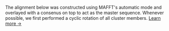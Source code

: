 The alignment below was constructed using MAFFT's automatic mode and overlayed with a consenus on top to act as the master sequence. Whenever possible, we first performed a cyclic rotation of all cluster members. [Learn more &rarr;](/about#how-do-you-generate-the-clusters-and-their-information)
